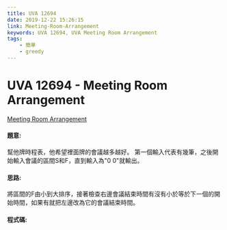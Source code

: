 ```yaml
---
title: UVA 12694
date: 2019-12-22 15:26:15
link: Meeting-Room-Arrangement
keywords: UVA 12694, UVA Meeting Room Arrangement
tags:
    - 簡單
    - greedy
---
```

# UVA 12694 - Meeting Room Arrangement
[Meeting Room Arrangement](https://onlinejudge.org/external/126/12694.pdf)


#### 題意:
幫他牌時程表，他希望裡面牌的會議越多越好。
第一個輸入代表有幾筆，之後開始輸入會議的區間S和F，直到輸入為"0 0"就輸出。
<!-- more -->
#### 思路:
將區間的F由小到大排序，接著檢查右邊會議結束時間有沒有小於等於下一個的開始時間，如果有就把左邊改為它的會議結束時間。

#### 程式碼:
<script src="https://gist.github.com/Daviswww/76dc64ecd51fcede83e0d4edb89eb876.js"></script>